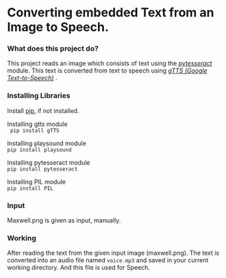 # Converting embedded Text from an Image to Speech.
### What does this project do?
This project reads an image which consists of text using the [_pytesseract_] module. This text is converted from text to speech using [_gTTS (Google Text-to-Speech)_] .
### Installing Libraries
Install [pip], if not installed.

Installing gtts module\
` pip install gTTS`

Installing playsound module\
`pip install playsound `

Installing pytesseract module\
`pip install pytesseract`

Installing PIL module\
`pip install PIL`

### Input
Maxwell.png is given as input, manually.

### Working
After reading the text from the given input image (maxwell.png). The text is converted into an audio file named `voice.mp3` and saved in your current working directory. And this file is used for Speech.



[//]: #Links
[_pytesseract_]:<https://pypi.org/project/pytesseract/>
[_gTTS (Google Text-to-Speech)_]:<https://pypi.org/project/gTTS/>
[pip]:<https://pip.pypa.io/en/stable/installation/>
